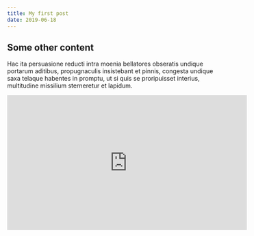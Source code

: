 ```yaml
---
title: My first post
date: 2019-06-18
---
```


## Some other content
Hac ita persuasione reducti intra moenia bellatores obseratis undique portarum aditibus, propugnaculis insistebant et pinnis, congesta undique saxa telaque habentes in promptu, ut si quis se proripuisset interius, multitudine missilium sterneretur et lapidum.

<iframe width="560" height="315" src="https://www.youtube.com/embed/8j0UDiN7my4" frameborder="0" allow="accelerometer; autoplay; encrypted-media; gyroscope; picture-in-picture" allowfullscreen></iframe>